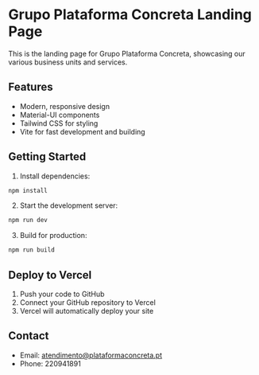 # Grupo Plataforma Concreta Landing Page

This is the landing page for Grupo Plataforma Concreta, showcasing our various business units and services.

## Features

- Modern, responsive design
- Material-UI components
- Tailwind CSS for styling
- Vite for fast development and building

## Getting Started

1. Install dependencies:
```bash
npm install
```

2. Start the development server:
```bash
npm run dev
```

3. Build for production:
```bash
npm run build
```

## Deploy to Vercel

1. Push your code to GitHub
2. Connect your GitHub repository to Vercel
3. Vercel will automatically deploy your site

## Contact

- Email: atendimento@plataformaconcreta.pt
- Phone: 220941891
